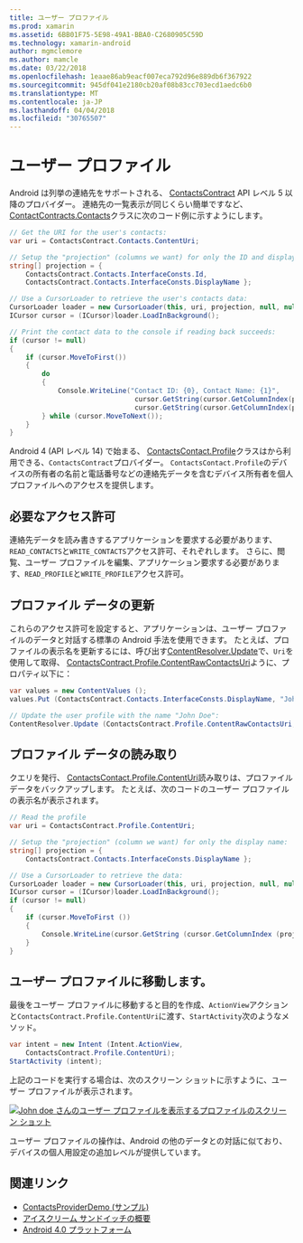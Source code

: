 ```yaml
---
title: ユーザー プロファイル
ms.prod: xamarin
ms.assetid: 6BB01F75-5E98-49A1-BBA0-C2680905C59D
ms.technology: xamarin-android
author: mgmclemore
ms.author: mamcle
ms.date: 03/22/2018
ms.openlocfilehash: 1eaae86ab9eacf007eca792d96e889db6f367922
ms.sourcegitcommit: 945df041e2180cb20af08b83cc703ecd1aedc6b0
ms.translationtype: MT
ms.contentlocale: ja-JP
ms.lasthandoff: 04/04/2018
ms.locfileid: "30765507"
---
```

# <a name="user-profile"></a>ユーザー プロファイル

Android は列挙の連絡先をサポートされる、 [ContactsContract](https://developer.xamarin.com/api/type/Android.Provider.ContactsContract/) API レベル 5 以降のプロバイダー。 連絡先の一覧表示が同じくらい簡単ですなど、 [ContactContracts.Contacts](https://developer.xamarin.com/api/type/Android.Provider.ContactsContract+Contacts/)クラスに次のコード例に示すようにします。

```csharp
// Get the URI for the user's contacts:
var uri = ContactsContract.Contacts.ContentUri;

// Setup the "projection" (columns we want) for only the ID and display name:
string[] projection = {
    ContactsContract.Contacts.InterfaceConsts.Id, 
    ContactsContract.Contacts.InterfaceConsts.DisplayName };

// Use a CursorLoader to retrieve the user's contacts data:
CursorLoader loader = new CursorLoader(this, uri, projection, null, null, null);
ICursor cursor = (ICursor)loader.LoadInBackground();

// Print the contact data to the console if reading back succeeds:
if (cursor != null)
{
    if (cursor.MoveToFirst())
    {
        do
        {
            Console.WriteLine("Contact ID: {0}, Contact Name: {1}",
                               cursor.GetString(cursor.GetColumnIndex(projection[0])),
                               cursor.GetString(cursor.GetColumnIndex(projection[1])));
        } while (cursor.MoveToNext());
    }
}
```

Android 4 (API レベル 14) で始まる、 [ContactsContact.Profile](https://developer.xamarin.com/api/type/Android.Provider.ContactsContract+Profile/)クラスはから利用できる、`ContactsContract`プロバイダー。 `ContactsContact.Profile`のデバイスの所有者の名前と電話番号などの連絡先データを含むデバイス所有者を個人プロファイルへのアクセスを提供します。


## <a name="required-permissions"></a>必要なアクセス許可

連絡先データを読み書きするアプリケーションを要求する必要があります、`READ_CONTACTS`と`WRITE_CONTACTS`アクセス許可、それぞれします。
さらに、閲覧、ユーザー プロファイルを編集、アプリケーション要求する必要があります、`READ_PROFILE`と`WRITE_PROFILE`アクセス許可。


## <a name="updating-profile-data"></a>プロファイル データの更新

これらのアクセス許可を設定すると、アプリケーションは、ユーザー プロファイルのデータと対話する標準の Android 手法を使用できます。 たとえば、プロファイルの表示名を更新するには、呼び出す[ContentResolver.Update](https://developer.xamarin.com/api/member/Android.Content.ContentResolver.Update)で、`Uri`を使用して取得、 [ContactsContract.Profile.ContentRawContactsUri](https://developer.xamarin.com/api/property/Android.Provider.ContactsContract+Profile.ContentRawContactsUri/)ように、プロパティ以下に：

```csharp
var values = new ContentValues ();
values.Put (ContactsContract.Contacts.InterfaceConsts.DisplayName, "John Doe");

// Update the user profile with the name "John Doe":
ContentResolver.Update (ContactsContract.Profile.ContentRawContactsUri, values, null, null);
```

## <a name="reading-profile-data"></a>プロファイル データの読み取り

クエリを発行、 [ContactsContact.Profile.ContentUri](https://developer.xamarin.com/api/property/Android.Provider.ContactsContract+Profile.ContentUri/)読み取りは、プロファイル データをバックアップします。 たとえば、次のコードのユーザー プロファイルの表示名が表示されます。

```csharp
// Read the profile
var uri = ContactsContract.Profile.ContentUri;

// Setup the "projection" (column we want) for only the display name:
string[] projection = {
    ContactsContract.Contacts.InterfaceConsts.DisplayName };

// Use a CursorLoader to retrieve the data:
CursorLoader loader = new CursorLoader(this, uri, projection, null, null, null);
ICursor cursor = (ICursor)loader.LoadInBackground();
if (cursor != null)
{
    if (cursor.MoveToFirst ())
    {
        Console.WriteLine(cursor.GetString (cursor.GetColumnIndex (projection [0])));
    }
}
```

## <a name="navigating-to-the-user-profile"></a>ユーザー プロファイルに移動します。

最後をユーザー プロファイルに移動すると目的を作成、`ActionView`アクションと`ContactsContract.Profile.ContentUri`に渡す、`StartActivity`次のようなメソッド。

```csharp
var intent = new Intent (Intent.ActionView,
    ContactsContract.Profile.ContentUri);           
StartActivity (intent);
```

上記のコードを実行する場合は、次のスクリーン ショットに示すように、ユーザー プロファイルが表示されます。

[![John doe さんのユーザー プロファイルを表示するプロファイルのスクリーン ショット](user-profile-images/01-profile-screen-sml.png)](user-profile-images/01-profile-screen.png#lightbox)

ユーザー プロファイルの操作は、Android の他のデータとの対話に似ており、デバイスの個人用設定の追加レベルが提供しています。



## <a name="related-links"></a>関連リンク

- [ContactsProviderDemo (サンプル)](https://developer.xamarin.com/samples/monodroid/ContactsProviderDemo/)
- [アイスクリーム サンドイッチの概要](http://www.android.com/about/ice-cream-sandwich/)
- [Android 4.0 プラットフォーム](http://developer.android.com/sdk/android-4.0.html)
